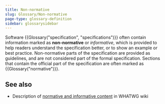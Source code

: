 ```yaml
---
title: Non-normative
slug: Glossary/Non-normative
page-type: glossary-definition
sidebar: glossarysidebar
---
```



Software {{Glossary("specification", "specifications")}} often contain information marked as **non-normative** or _informative_, which is provided to help readers understand the specification better, or to show an example or best practice. Non-normative parts of the specification are provided as guidelines, and are not considered part of the formal specification. Sections that contain the official part of the specification are often marked as {{Glossary("normative")}}.

## See also

- Description of [normative and informative content](https://wiki.whatwg.org/wiki/Specs/howto#Content) in WHATWG wiki
